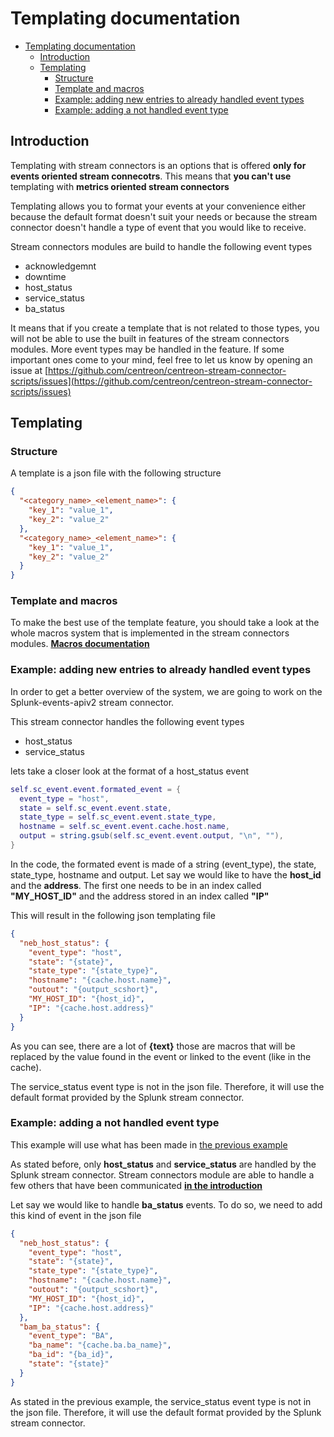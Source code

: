 # Templating documentation

- [Templating documentation](#templating-documentation)
  - [Introduction](#introduction)
  - [Templating](#templating)
    - [Structure](#structure)
    - [Template and macros](#template-and-macros)
    - [Example: adding new entries to already handled event types](#example-adding-new-entries-to-already-handled-event-types)
    - [Example: adding a not handled event type](#example-adding-a-not-handled-event-type)

## Introduction

Templating with stream connectors is an options that is offered **only for events oriented stream connecotrs**. This means that **you can't use** templating with **metrics oriented stream connectors**

Templating allows you to format your events at your convenience either because the default format doesn't suit your needs or because the stream connector doesn't handle a type of event that you would like to receive.

Stream connectors modules are build to handle the following event types

- acknowledgemnt
- downtime
- host_status
- service_status
- ba_status

It means that if you create a template that is not related to those types, you will not be able to use the built in features of the stream connectors modules. More event types may be handled in the feature. If some important ones come to your mind, feel free to let us know by opening an issue at [https://github.com/centreon/centreon-stream-connector-scripts/issues](https://github.com/centreon/centreon-stream-connector-scripts/issues)

## Templating

### Structure

A template is a json file with the following structure

```json
{
  "<category_name>_<element_name>": {
    "key_1": "value_1",
    "key_2": "value_2"
  },
  "<category_name>_<element_name>": {
    "key_1": "value_1",
    "key_2": "value_2"
  }
}
```

### Template and macros

To make the best use of the template feature, you should take a look at the whole macros system that is implemented in the stream connectors modules. [**Macros documentation**](sc_macros.md#stream-connectors-macro-explanation)

### Example: adding new entries to already handled event types

In order to get a better overview of the system, we are going to work on the Splunk-events-apiv2 stream connector.

This stream connector handles the following event types

- host_status
- service_status

lets take a closer look at the format of a host_status event

```lua
self.sc_event.event.formated_event = {
  event_type = "host",
  state = self.sc_event.event.state,
  state_type = self.sc_event.event.state_type,
  hostname = self.sc_event.event.cache.host.name,
  output = string.gsub(self.sc_event.event.output, "\n", ""),
}
```

In the code, the formated event is made of a string (event_type), the state, state_type, hostname and output. Let say we would like to have the **host_id** and the **address**. The first one needs to be in an index called **"MY_HOST_ID"** and the address stored in an index called **"IP"**

This will result in the following json templating file

```json
{
  "neb_host_status": {
    "event_type": "host",
    "state": "{state}",
    "state_type": "{state_type}",
    "hostname": "{cache.host.name}",
    "outout": "{output_scshort}",
    "MY_HOST_ID": "{host_id}",
    "IP": "{cache.host.address}"
  }
}
```

As you can see, there are a lot of **{text}** those are macros that will be replaced by the value found in the event or linked to the event (like in the cache).

The service_status event type is not in the json file. Therefore, it will use the default format provided by the Splunk stream connector.

### Example: adding a not handled event type

This example will use what has been made in [the previous example](#example-adding-new-entries-to-already-handled-event-types)

As stated before, only **host_status** and **service_status** are handled by the Splunk stream connector. Stream connectors module are able to handle a few others that have been communicated [**in the introduction**](#introduction)

Let say we would like to handle **ba_status** events. To do so, we need to add this kind of event in the json file

```json
{
  "neb_host_status": {
    "event_type": "host",
    "state": "{state}",
    "state_type": "{state_type}",
    "hostname": "{cache.host.name}",
    "outout": "{output_scshort}",
    "MY_HOST_ID": "{host_id}",
    "IP": "{cache.host.address}"
  },
  "bam_ba_status": {
    "event_type": "BA",
    "ba_name": "{cache.ba.ba_name}",
    "ba_id": "{ba_id}",
    "state": "{state}"
  }
}
```

As stated in the previous example, the service_status event type is not in the json file. Therefore, it will use the default format provided by the Splunk stream connector.
